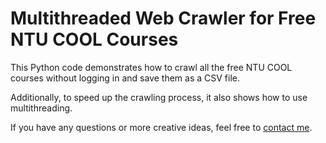 # Multithreaded Web Crawler for Free NTU COOL Courses
This Python code demonstrates how to crawl all the free NTU COOL courses without logging in and save them as a CSV file.

Additionally, to speed up the crawling process, it also shows how to use multithreading.

If you have any questions or more creative ideas, feel free to [contact me](mailto:xiangyi.huang0213@gmail.com).
